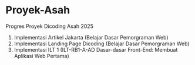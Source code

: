 # Proyek-Asah
Progres Proyek Dicoding Asah 2025
1. Implementasi Artikel Jakarta (Belajar Dasar Pemorgraman Web)
2. Implementasi Landing Page Dicoding (Belajar Dasar Pemorgraman Web)
3. Implementasi ILT 1 (ILT-RB1-A-AD Dasar-dasar Front-End: Membuat Aplikasi Web Pertama)
